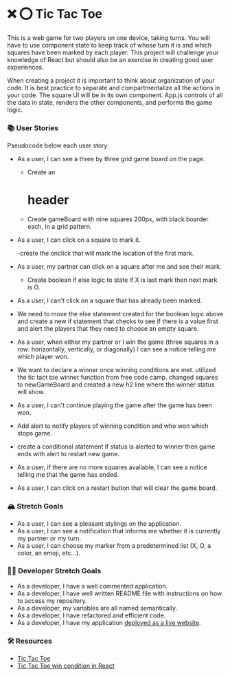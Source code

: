 # ❌ ⭕️ Tic Tac Toe

This is a web game for two players on one device, taking turns. You will have to use component state to keep track of whose turn it is and which squares have been marked by each player. This project will challenge your knowledge of React but should also be an exercise in creating good user experiences.

When creating a project it is important to think about organization of your code. It is best practice to separate and compartmentalize all the actions in your code. The square UI will be in its own component. App.js controls of all the data in state, renders the other components, and performs the game logic.

### 📚 User Stories
Pseudocode below each user story:

- As a user, I can see a three by three grid game board on the page.

  - Create an <h1>header</h1>
  - Create gameBoard with nine squares 200px, with black boarder each, in a grid pattern.

- As a user, I can click on a square to mark it.

  -create the onclick that will mark the location of the first mark.

- As a user, my partner can click on a square after me and see their mark.

  - Create boolean if else logic to state if X is last mark then next mark is O.

- As a user, I can't click on a square that has already been marked.
 - We need to move the else statement created for the boolean logic above and create a new if statement that checks to see if there is a value first and alert the players that they need to choose an empty square.

- As a user, when either my partner or I win the game (three squares in a row: horizontally, vertically, or diagonally) I can see a notice telling me which player won.
 - We want to declare a winner once winning conditions are met. utilized the tic tact toe winner function from free code camp. changed squares to newGameBoard and created a new h2 line where the winner status will show.

- As a user, I can't continue playing the game after the game has been won.
 - Add alert to notify players of winning condition and who won which stops game. 

 - create a conditional statement if status is alerted to winner then game ends with alert to restart new game. 

- As a user, if there are no more squares available, I can see a notice telling me that the game has ended.
- As a user, I can click on a restart button that will clear the game board.

### 🏔 Stretch Goals

- As a user, I can see a pleasant stylings on the application.
- As a user, I can see a notification that informs me whether it is currently my partner or my turn.
- As a user, I can choose my marker from a predetermined list (X, O, a color, an emoji, etc...).

### 👩‍💻 Developer Stretch Goals

- As a developer, I have a well commented application.
- As a developer, I have well written README file with instructions on how to access my repository.
- As a developer, my variables are all named semantically.
- As a developer, I have refactored and efficient code.
- As a developer, I have my application [deployed as a live website](https://render.com/docs/deploy-create-react-app).

### 🛠 Resources

- [Tic Tac Toe](https://en.wikipedia.org/wiki/Tic-tac-toe)
- [Tic Tac Toe win condition in React](https://forum.freecodecamp.org/t/need-help-understanding-react-tic-tac-toe-winner-function/137840)
